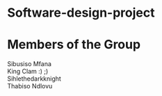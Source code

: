 # Software-design-project

# Members of the Group
Sibusiso Mfana <br>
King Clam :) ;) <br>
Sihlethedarkknight <br>
Thabiso Ndlovu<br>


